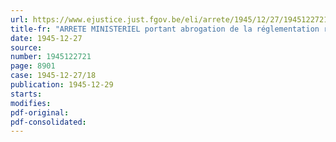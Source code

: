 ```yaml
---
url: https://www.ejustice.just.fgov.be/eli/arrete/1945/12/27/1945122721/justel
title-fr: "ARRETE MINISTERIEL portant abrogation de la réglementation relative à la distribution des pneumatiques en caoutchouc pour vélocipèdes de tout genre"
date: 1945-12-27
source:
number: 1945122721
page: 8901
case: 1945-12-27/18
publication: 1945-12-29
starts:
modifies:
pdf-original:
pdf-consolidated:
---
```


